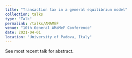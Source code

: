```yaml
---
title: "Transaction tax in a general equilibrium model"
collection: talks
type: "Talk"
permalink: /talks/AMAMEF
venue: "10th General AMaMeF Conference"
date: 2021-04-01
location: "University of Padova, Italy"
---
```


See most recent talk for abstract.
